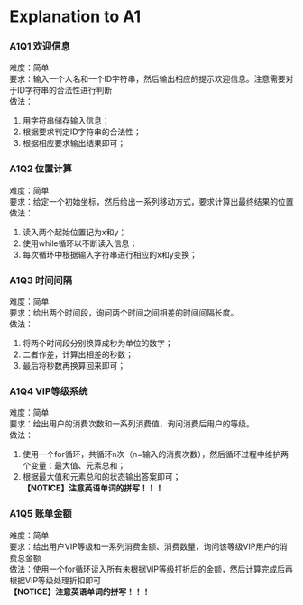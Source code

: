 # Explanation to A1

### A1Q1 欢迎信息
难度：简单  
要求：输入一个人名和一个ID字符串，然后输出相应的提示欢迎信息。注意需要对于ID字符串的合法性进行判断  
做法：  
1. 用字符串储存输入信息；  
2. 根据要求判定ID字符串的合法性；  
3. 根据相应要求输出结果即可；  

### A1Q2 位置计算
难度：简单  
要求：给定一个初始坐标，然后给出一系列移动方式，要求计算出最终结果的位置  
做法：  
1. 读入两个起始位置记为x和y；  
2. 使用while循环以不断读入信息；  
3. 每次循环中根据输入字符串进行相应的x和y变换；  

### A1Q3 时间间隔
难度：简单  
要求：给出两个时间段，询问两个时间之间相差的时间间隔长度。  
做法：  
1. 将两个时间段分别换算成秒为单位的数字；  
2. 二者作差，计算出相差的秒数；  
3. 最后将秒数再换算回来即可；  

### A1Q4 VIP等级系统
难度：简单   
要求：给出用户的消费次数和一系列消费值，询问消费后用户的等级。  
做法：  
1. 使用一个for循环，共循环n次（n=输入的消费次数），然后循环过程中维护两个变量：最大值、元素总和；  
2. 根据最大值和元素总和的状态输出答案即可；  
**【NOTICE】注意英语单词的拼写！！！**

### A1Q5 账单金额
难度：简单  
要求：给出用户VIP等级和一系列消费金额、消费数量，询问该等级VIP用户的消费总金额  
做法：使用一个for循环读入所有未根据VIP等级打折后的金额，然后计算完成后再根据VIP等级处理折扣即可   
**【NOTICE】注意英语单词的拼写！！！**
